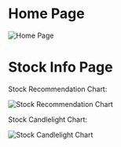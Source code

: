 # Home Page

![Home Page](https://user-images.githubusercontent.com/76675748/171069221-7f43aa9e-1faf-4e29-8610-2b145b3c54ba.png)


# Stock Info Page

Stock Recommendation Chart:

![Stock Recommendation Chart](https://user-images.githubusercontent.com/76675748/171069159-a55faa7d-9fa9-4597-90c5-d93801d66046.png)


Stock Candlelight Chart:

![Stock Candlelight Chart](https://user-images.githubusercontent.com/76675748/171069242-f5461cec-6491-4cc7-ae2f-4da0e82119aa.png)
